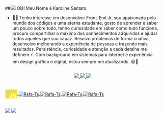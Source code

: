##<img src="https://media.giphy.com/media/hvRJCLFzcasrR4ia7z/giphy.gif" width="24"> Olá! Meu Nome é Karoline Santato


- 👩‍💻 Tenho interesse em desenvolver Front-End Jr, sou apaixonada pelo mundo dos códigos e uma eterna estudante, gosto de aprender e saber um pouco sobre tudo, tenho curiosidade em saber como tudo funciona, procuro compartilhar o máximo dos conhecimentos adquiridos e ajudar todos aqueles que sou capaz. Resolvo problemas de forma criativa, desenvolvo melhorando a experiência de pessoas e trazendo mais resultados. Persistência, curiosidade e atenção a cada detalhe me definem ⚡. Com background em sistemas para internet e experiência em design gráfico e digital, estou sempre me atualizando. 😄🔭 
  
 ##

 
<div align="center">
  <a href="https://github.com/KarolineSantatoCavanha">
  <img height="180em" src="https://github-readme-stats.vercel.app/api?username=KarolineSantatoCavanha&show_icons=true&theme=radical&include_all_commits=true&count_private=true"/>
   <img height="180em" src="https://github-readme-stats.vercel.app/api/top-langs/?username=KarolineSantatoCavanha&layout=compact&langs_count=7&theme=radical"/>
   <img height="180em" src="https://github-readme-streak-stats.herokuapp.com/?user=KarolineSantatoCavanha&show_icons=true&theme=radical&include_all_commits=true&count_private=true"/>
</div>
<div style="display: inline_block"><br>


<div style="display: inline_block"><br>
<img align="center" alt="Rafa-Js" height="30" width="40" src="https://raw.githubusercontent.com/devicons/devicon/master/icons/javascript/javascript-plain.svg">
<img align="center" alt="Rafa-Ts" height="30" width="40" src="https://cdn.jsdelivr.net/gh/devicons/devicon/icons/css3/css3-original-wordmark.svg" />
<img align="center" alt="Rafa-Ts" height="30" width="40" src="https://cdn.jsdelivr.net/gh/devicons/devicon/icons/html5/html5-original-wordmark.svg" />
<img align="center" alt="Rafa-Ts" height="30" width="40" src="https://cdn.jsdelivr.net/gh/devicons/devicon/icons/react/react-original-wordmark.svg" />
<img align="center" alt="Rafa-Ts" height="30" width="40" src="https://cdn.jsdelivr.net/gh/devicons/devicon/icons/github/github-original-wordmark.svg" />
</div>

 ##

 <div>
 <a href = "https://www.linkedin.com/in/karolinesantato/"><img src="https://img.shields.io/badge/LinkedIn-0077B5?style=for-the-badge&logo=linkedin&logoColor=white"></a>
 <a href = "mailto:karolsantato@gmail.com"><img src="https://img.shields.io/badge/Gmail-D14836?style=for-the-badge&logo=gmail&logoColor=white"></a>
 </div>
  
 
